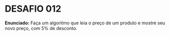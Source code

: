 # DESAFIO 012

**Enunciado:** Faça um algoritmo que leia o preço de um produto e mostre seu novo preço, com 5% de desconto.